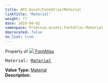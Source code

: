 ```yaml
---
title: API:Asset/FontAtlas/Material
linkTitle: "Material"
weight: 77
date: 2019-08-02
namespace: Primrose.Assets.FontAtlas.Material
deprecated: false
no_list: true
---
```

Property of <a href="/docs/api-reference/Class/FontAtlas"><img src="/icons/silk/default.png"/>&nbsp;FontAtlas</a>
<pre class="method-declaration">
Material: <a class="type" href="/docs/api-reference/Asset/Material">Material</a></pre>
<b>Value Type: </b>
<a class="type" href="/docs/api-reference/Asset/Material">Material</a>
<br/>
<b>Description: </b>